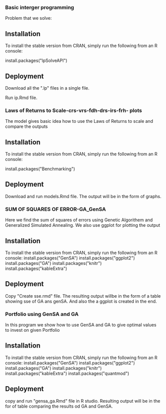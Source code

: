 
### Basic interger programming

Problem that we solve:

## Installation

To install the stable version from CRAN, simply run the following from an R console:

 install.packages("lpSolveAPI")
 
 ## Deployment
 
 Download all the ".lp" files in a single file.
 
 Run ip.Rmd file.


### Laws of Returns to Scale-crs-vrs-fdh-drs-irs-frh- plots

The model gives basic idea how to use the Laws of Returns to scale and compare the outputs

## Installation

To install the stable version from CRAN, simply run the following from an R console:

 install.packages("Benchmarking") 
 
 ## Deployment
 
 Download and run models.Rmd file.
 The output will be in the form of graphs.


### SUM OF SQUARES OF ERROR-GA_GenSA

Here we find the sum of squares of errors using Genetic Algorithem and Generalized Simulated Annealing.
We also use ggplot for plotting the output

## Installation

To install the stable version from CRAN, simply run the following from an R console:
install.packages("GenSA")
install.packages("ggplot2")
install.packages("GA")
install.packages("knitr")
install.packages("kableExtra")

## Deployment

Copy "Create sse.rmd" file.
The resulting output willbe in the form of a table showing sse of GA ans genSA.
And also the a ggplot is created in the end.

### Portfolio using GenSA and GA
In this program we show how to use GenSA and GA to give optimal values to invest on given Portfolio

## Installation 
To install the stable version from CRAN, simply run the following from an R console:
install.packages("GenSA")
install.packages("ggplot2")
install.packages("GA")
install.packages("knitr")
install.packages("kableExtra")
install.packages("quantmod")
## Deployment
copy and run "gensa_ga.Rmd" file in R studio.
Resulting output will be in the for of table comparing the results od GA and GenSA.

